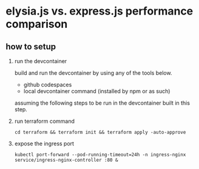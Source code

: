 # elysia.js vs. express.js performance comparison

## how to setup

1. run the devcontainer

   build and run the devcontainer by using any of the tools below.

   - github codespaces
   - local devcontainer command (installed by npm or as such)

   assuming the following steps to be run in the devcontainer built in this step.

2. run terraform command

   ```
   cd terraform && terraform init && terraform apply -auto-approve
   ```

3. expose the ingress port

   ```
   kubectl port-forward --pod-running-timeout=24h -n ingress-nginx service/ingress-nginx-controller :80 &
   ```
